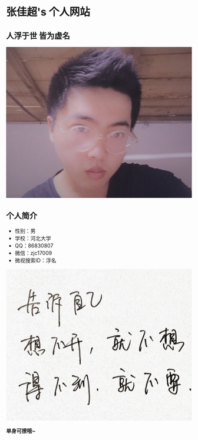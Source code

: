 张佳超's 个人网站
=============
人浮于世 皆为虚名
-------------

![Alt text](2.jpg)

个人简介
-------------

*   性别：男
*   学校：河北大学
*   QQ：86830807
*   微信：zjc17009
*   微视搜索ID：浮名

![Alt text](1.jpg)

**单身可撩哦~**


